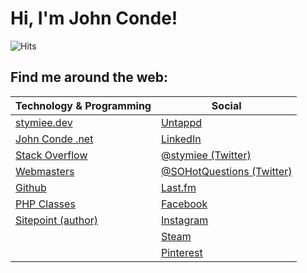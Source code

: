 # Hi, I'm John Conde!

![Hits](https://hitcounter.pythonanywhere.com/count/tag.svg?url=https%3A%2F%2Fgithub.com%2Fstymiee%2Fstymiee)
<!--
**stymiee/stymiee** is a ✨ _special_ ✨ repository because its `README.md` (this file) appears on your GitHub profile.

Here are some ideas to get you started:

- 🔭 I’m currently working on ...
- 🌱 I’m currently learning ...
- 👯 I’m looking to collaborate on ...
- 🤔 I’m looking for help with ...
- 💬 Ask me about ...
- 📫 How to reach me: ...
- 😄 Pronouns: ...
- ⚡ Fun fact: ...
-->

## Find me around the web:

| Technology & Programming                                                 | Social                                                          |
|--------------------------------------------------------------------------|-----------------------------------------------------------------|
| [stymiee.dev](https://stymiee.dev)                                       | [Untappd](https://untappd.com/user/Stymiee)                     |
| [John Conde .net](https://www.johnconde.net)                             | [LinkedIn](https://www.linkedin.com/in/johnconde)               |
| [Stack Overflow](https://stackoverflow.com/users/250259/john-conde)      | [@stymiee (Twitter)](https://twitter.com/stymiee)               |
| [Webmasters](https://webmasters.stackexchange.com/users/1253/john-conde) | [@SOHotQuestions (Twitter)](https://twitter.com/SOHotQuestions) |
| [Github](https://github.com/stymiee)                                     | [Last.fm](https://www.last.fm/user/stymiee)                     |
| [PHP Classes](https://www.phpclasses.org/browse/author/1557956.html)     | [Facebook](https://www.facebook.com/johnconde)                  |
| [Sitepoint (author)](https://www.sitepoint.com/author/john-conde/)       | [Instagram](https://www.instagram.com/stymiee/)                 |
|                                                                          | [Steam](https://steamcommunity.com/id/stymiee)                  |
|                                                                          | [Pinterest](https://www.pinterest.com/stymiee/boards/)          |